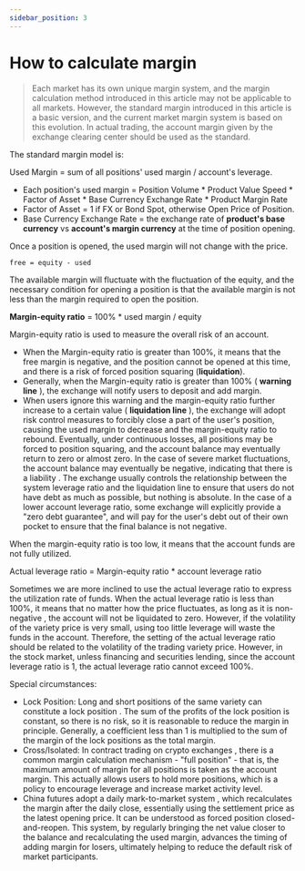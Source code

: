 ```yaml
---
sidebar_position: 3
---
```


# How to calculate margin

> Each market has its own unique margin system, and the margin calculation method introduced in this article may not be applicable to all markets. However, the standard margin introduced in this article is a basic version, and the current market margin system is based on this evolution. In actual trading, the account margin given by the exchange clearing center should be used as the standard.

The standard margin model is:

Used Margin = sum of all positions' used margin / account's leverage.

- Each position's used margin = Position Volume \* Product Value Speed \* Factor of Asset \* Base Currency Exchange Rate \* Product Margin Rate
- Factor of Asset = 1 if FX or Bond Spot, otherwise Open Price of Position.
- Base Currency Exchange Rate = the exchange rate of **product's base currency** vs **account's margin currency** at the time of position opening.

Once a position is opened, the used margin will not change with the price.

`free = equity - used`

The available margin will fluctuate with the fluctuation of the equity, and the necessary condition for opening a position is that the available margin is not less than the margin required to open the position.

**Margin-equity ratio** = 100% \* used margin / equity

Margin-equity ratio is used to measure the overall risk of an account.

- When the Margin-equity ratio is greater than 100%, it means that the free margin is negative, and the position cannot be opened at this time, and there is a risk of forced position squaring (**liquidation**).
- Generally, when the Margin-equity ratio is greater than 100% ( **warning line** ), the exchange will notify users to deposit and add margin.
- When users ignore this warning and the margin-equity ratio further increase to a certain value ( **liquidation line** ), the exchange will adopt risk control measures to forcibly close a part of the user's position, causing the used margin to decrease and the margin-equity ratio to rebound. Eventually, under continuous losses, all positions may be forced to position squaring, and the account balance may eventually return to zero or almost zero. In the case of severe market fluctuations, the account balance may eventually be negative, indicating that there is a liability . The exchange usually controls the relationship between the system leverage ratio and the liquidation line to ensure that users do not have debt as much as possible, but nothing is absolute. In the case of a lower account leverage ratio, some exchange will explicitly provide a "zero debt guarantee", and will pay for the user's debt out of their own pocket to ensure that the final balance is not negative.

When the margin-equity ratio is too low, it means that the account funds are not fully utilized.

Actual leverage ratio = Margin-equity ratio \* account leverage ratio

Sometimes we are more inclined to use the actual leverage ratio to express the utilization rate of funds.
When the actual leverage ratio is less than 100%, it means that no matter how the price fluctuates, as long as it is non-negative , the account will not be liquidated to zero. However, if the volatility of the variety price is very small, using too little leverage will waste the funds in the account. Therefore, the setting of the actual leverage ratio should be related to the volatility of the trading variety price. However, in the stock market, unless financing and securities lending, since the account leverage ratio is 1, the actual leverage ratio cannot exceed 100%.

Special circumstances:

- Lock Position: Long and short positions of the same variety can constitute a lock position . The sum of the profits of the lock position is constant, so there is no risk, so it is reasonable to reduce the margin in principle. Generally, a coefficient less than 1 is multiplied to the sum of the margin of the lock positions as the total margin.
- Cross/Isolated: In contract trading on crypto exchanges , there is a common margin calculation mechanism - "full position" - that is, the maximum amount of margin for all positions is taken as the account margin. This actually allows users to hold more positions, which is a policy to encourage leverage and increase market activity level.
- China futures adopt a daily mark-to-market system , which recalculates the margin after the daily close, essentially using the settlement price as the latest opening price. It can be understood as forced position closed-and-reopen. This system, by regularly bringing the net value closer to the balance and recalculating the used margin, advances the timing of adding margin for losers, ultimately helping to reduce the default risk of market participants.
